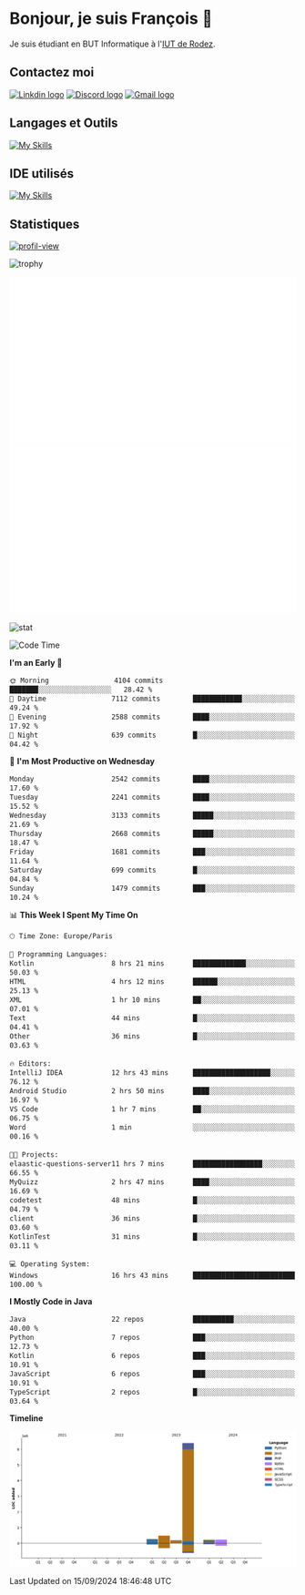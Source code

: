 # Bonjour, je suis François 👋

Je suis étudiant en BUT Informatique à l'[IUT de Rodez](https://iut-rodez.fr).

## Contactez moi

<p>
<a href="https://www.linkedin.com/in/fran%C3%A7ois-de-saint-palais-00985327a/" target="blank"><img src="https://img.shields.io/badge/LinkedIn-0077B5?style=for-the-badge&logo=linkedin&logoColor=white" alt="Linkdin logo"/></a>
<a href="https://discord.gg/francis389" target="blank"><img src="https://img.shields.io/badge/Discord-7289DA?style=for-the-badge&logo=discord&logoColor=white" alt="Discord logo" /></a>
<a href="mailto:francois-sp@gmx.fr" target="blank"><img src="https://img.shields.io/badge/Gmail-D14836?style=for-the-badge&logo=gmail&logoColor=white" alt="Gmail logo"/></a> 
</p>

## Langages et Outils

[![My Skills](https://skillicons.dev/icons?i=java,py,kotlin,spring,git,html,css,sass,svelte,vue,angular,react,bootstrap,ts,jquery,js,php,mysql,sqlite,grafana,linux,windows,figma,postman)](https://skillicons.dev)

## IDE utilisés

[![My Skills](https://skillicons.dev/icons?i=idea,phpstorm,pycharm,androidstudio,vscode,webstorm,eclipse)](https://skillicons.dev)

## Statistiques

[![profil-view](https://komarev.com/ghpvc/?username=francois389&label=Profile%20views&color=0e75b6&style=flat)](https://github.com/ryo-ma/github-profile-trophy)

![trophy](https://github-profile-trophy.vercel.app/?username=Francois389&theme=onedark&column=-1)

![top-lang](https://raw.githubusercontent.com/Francois389/github-stat/master/generated/languages.svg#gh-dark-mode-only)
![](https://raw.githubusercontent.com/Francois389/github-stat/master/generated/overview.svg#gh-dark-mode-only)

![stat](https://github-readme-stats.vercel.app/api?username=francois389&show_icons=true&locale=fr&theme=onedark)

<!--START_SECTION:waka-->
![Code Time](http://img.shields.io/badge/Code%20Time-326%20hrs%2043%20mins-blue)

**I'm an Early 🐤** 

```text
🌞 Morning                4104 commits        ███████░░░░░░░░░░░░░░░░░░   28.42 % 
🌆 Daytime                7112 commits        ████████████░░░░░░░░░░░░░   49.24 % 
🌃 Evening                2588 commits        ████░░░░░░░░░░░░░░░░░░░░░   17.92 % 
🌙 Night                  639 commits         █░░░░░░░░░░░░░░░░░░░░░░░░   04.42 % 
```
📅 **I'm Most Productive on Wednesday** 

```text
Monday                   2542 commits        ████░░░░░░░░░░░░░░░░░░░░░   17.60 % 
Tuesday                  2241 commits        ████░░░░░░░░░░░░░░░░░░░░░   15.52 % 
Wednesday                3133 commits        █████░░░░░░░░░░░░░░░░░░░░   21.69 % 
Thursday                 2668 commits        █████░░░░░░░░░░░░░░░░░░░░   18.47 % 
Friday                   1681 commits        ███░░░░░░░░░░░░░░░░░░░░░░   11.64 % 
Saturday                 699 commits         █░░░░░░░░░░░░░░░░░░░░░░░░   04.84 % 
Sunday                   1479 commits        ███░░░░░░░░░░░░░░░░░░░░░░   10.24 % 
```


📊 **This Week I Spent My Time On** 

```text
🕑︎ Time Zone: Europe/Paris

💬 Programming Languages: 
Kotlin                   8 hrs 21 mins       █████████████░░░░░░░░░░░░   50.03 % 
HTML                     4 hrs 12 mins       ██████░░░░░░░░░░░░░░░░░░░   25.13 % 
XML                      1 hr 10 mins        ██░░░░░░░░░░░░░░░░░░░░░░░   07.01 % 
Text                     44 mins             █░░░░░░░░░░░░░░░░░░░░░░░░   04.41 % 
Other                    36 mins             █░░░░░░░░░░░░░░░░░░░░░░░░   03.63 % 

🔥 Editors: 
IntelliJ IDEA            12 hrs 43 mins      ███████████████████░░░░░░   76.12 % 
Android Studio           2 hrs 50 mins       ████░░░░░░░░░░░░░░░░░░░░░   16.97 % 
VS Code                  1 hr 7 mins         ██░░░░░░░░░░░░░░░░░░░░░░░   06.75 % 
Word                     1 min               ░░░░░░░░░░░░░░░░░░░░░░░░░   00.16 % 

🐱‍💻 Projects: 
elaastic-questions-server11 hrs 7 mins       █████████████████░░░░░░░░   66.55 % 
MyQuizz                  2 hrs 47 mins       ████░░░░░░░░░░░░░░░░░░░░░   16.69 % 
codetest                 48 mins             █░░░░░░░░░░░░░░░░░░░░░░░░   04.79 % 
client                   36 mins             █░░░░░░░░░░░░░░░░░░░░░░░░   03.60 % 
KotlinTest               31 mins             █░░░░░░░░░░░░░░░░░░░░░░░░   03.11 % 

💻 Operating System: 
Windows                  16 hrs 43 mins      █████████████████████████   100.00 % 
```

**I Mostly Code in Java** 

```text
Java                     22 repos            ██████████░░░░░░░░░░░░░░░   40.00 % 
Python                   7 repos             ███░░░░░░░░░░░░░░░░░░░░░░   12.73 % 
Kotlin                   6 repos             ███░░░░░░░░░░░░░░░░░░░░░░   10.91 % 
JavaScript               6 repos             ███░░░░░░░░░░░░░░░░░░░░░░   10.91 % 
TypeScript               2 repos             █░░░░░░░░░░░░░░░░░░░░░░░░   03.64 % 
```



**Timeline**

![Lines of Code chart](https://raw.githubusercontent.com/Francois389/Francois389/main/assets/bar_graph.png)


 Last Updated on 15/09/2024 18:46:48 UTC
<!--END_SECTION:waka-->
